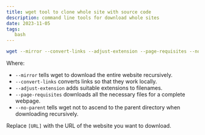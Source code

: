 ```yaml
---
title: wget tool to clone whole site with source code
description: command line tools for download whole sites
date: 2023-11-05
tags:
   bash
---
```


```bash
wget --mirror --convert-links --adjust-extension --page-requisites --no-parent [URL]
```

Where:

- `--mirror` tells wget to download the entire website recursively.
- `--convert-links` converts links so that they work locally.
- `--adjust-extension` adds suitable extensions to filenames.
- `--page-requisites` downloads all the necessary files for a complete webpage.
- `--no-parent` tells wget not to ascend to the parent directory when downloading recursively.

Replace `[URL]` with the URL of the website you want to download.
